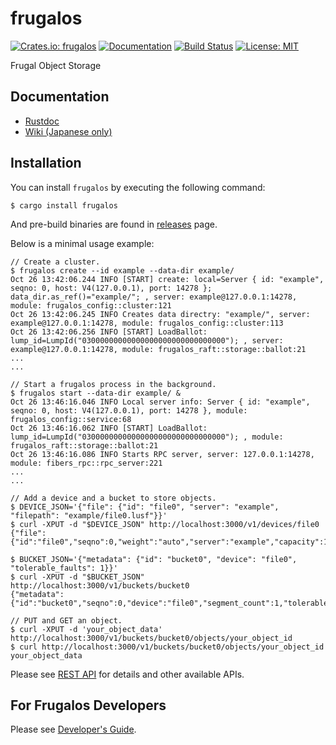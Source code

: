 frugalos
========

[![Crates.io: frugalos](https://img.shields.io/crates/v/frugalos.svg)](https://crates.io/crates/frugalos)
[![Documentation](https://docs.rs/frugalos/badge.svg)](https://docs.rs/frugalos)
[![Build Status](https://travis-ci.org/frugalos/frugalos.svg?branch=master)](https://travis-ci.org/frugalos/frugalos)
[![License: MIT](https://img.shields.io/badge/license-MIT-blue.svg)](LICENSE)

Frugal Object Storage


Documentation
-------------

- [Rustdoc](https://docs.rs/frugalos)
- [Wiki (Japanese only)](https://github.com/frugalos/frugalos/wiki)


Installation
------------

You can install `frugalos` by executing the following command:
```console
$ cargo install frugalos
```

And pre-build binaries are found in [releases] page.

[releases]: https://github.com/frugalos/frugalos/releases

Below is a minimal usage example:
```console
// Create a cluster.
$ frugalos create --id example --data-dir example/
Oct 26 13:42:06.244 INFO [START] create: local=Server { id: "example", seqno: 0, host: V4(127.0.0.1), port: 14278 }; data_dir.as_ref()="example/"; , server: example@127.0.0.1:14278, module: frugalos_config::cluster:121
Oct 26 13:42:06.245 INFO Creates data directry: "example/", server: example@127.0.0.1:14278, module: frugalos_config::cluster:113
Oct 26 13:42:06.256 INFO [START] LoadBallot: lump_id=LumpId("03000000000000000000000000000000"); , server: example@127.0.0.1:14278, module: frugalos_raft::storage::ballot:21
...
...

// Start a frugalos process in the background.
$ frugalos start --data-dir example/ &
Oct 26 13:46:16.046 INFO Local server info: Server { id: "example", seqno: 0, host: V4(127.0.0.1), port: 14278 }, module: frugalos_config::service:68
Oct 26 13:46:16.062 INFO [START] LoadBallot: lump_id=LumpId("03000000000000000000000000000000"); , module: frugalos_raft::storage::ballot:21
Oct 26 13:46:16.086 INFO Starts RPC server, server: 127.0.0.1:14278, module: fibers_rpc::rpc_server:221
...
...

// Add a device and a bucket to store objects.
$ DEVICE_JSON='{"file": {"id": "file0", "server": "example", "filepath": "example/file0.lusf"}}'
$ curl -XPUT -d "$DEVICE_JSON" http://localhost:3000/v1/devices/file0
{"file":{"id":"file0","seqno":0,"weight":"auto","server":"example","capacity":19556691462,"filepath":"example/file0.lusf"}}%   

$ BUCKET_JSON='{"metadata": {"id": "bucket0", "device": "file0", "tolerable_faults": 1}}'
$ curl -XPUT -d "$BUCKET_JSON" http://localhost:3000/v1/buckets/bucket0
{"metadata":{"id":"bucket0","seqno":0,"device":"file0","segment_count":1,"tolerable_faults":1}}%

// PUT and GET an object.
$ curl -XPUT -d 'your_object_data' http://localhost:3000/v1/buckets/bucket0/objects/your_object_id
$ curl http://localhost:3000/v1/buckets/bucket0/objects/your_object_id
your_object_data
```

Please see [REST API] for details and other available APIs.

[REST API]: https://github.com/frugalos/frugalos/wiki/REST-API


For Frugalos Developers
-----------------------

Please see [Developer's Guide].

[Developer's Guide]: https://github.com/frugalos/frugalos/wiki/Developer%27s-Guide
